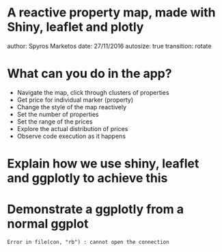 A reactive property map, made with Shiny, leaflet and plotly
========================================================
author: Spyros Marketos
date: 27/11/2016
autosize: true
transition: rotate

What can you do in the app?
========================================================

- Navigate the map, click through clusters of properties
- Get price for individual marker (property)
- Change the style of the map reactively
- Set the number of properties
- Set the range of the prices
- Explore the actual distribution of prices 
- Observe code execution as it happens

Explain how we use shiny, leaflet and ggplotly to achieve this
========================================================




Demonstrate a ggplotly from a normal ggplot
========================================================




```
Error in file(con, "rb") : cannot open the connection
```
